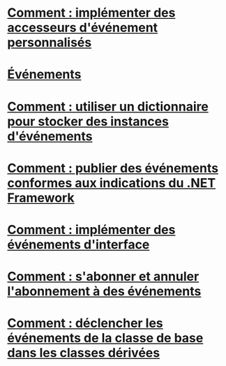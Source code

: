 # [Comment : implémenter des accesseurs d'événement personnalisés](how-to-implement-custom-event-accessors.md)
# [Événements](index.md)
# [Comment : utiliser un dictionnaire pour stocker des instances d'événements](how-to-use-a-dictionary-to-store-event-instances.md)
# [Comment : publier des événements conformes aux indications du .NET Framework](how-to-publish-events-that-conform-to-net-framework-guidelines.md)
# [Comment : implémenter des événements d'interface](how-to-implement-interface-events.md)
# [Comment : s'abonner et annuler l'abonnement à des événements](how-to-subscribe-to-and-unsubscribe-from-events.md)
# [Comment : déclencher les événements de la classe de base dans les classes dérivées](how-to-raise-base-class-events-in-derived-classes.md)
